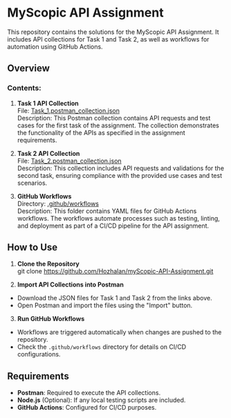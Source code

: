 # MyScopic API Assignment

This repository contains the solutions for the MyScopic API Assignment. It includes API collections for Task 1 and Task 2, as well as workflows for automation using GitHub Actions.

## Overview

### Contents:
1. **Task 1 API Collection**  
   File: [Task_1.postman_collection.json](https://github.com/Hozhalan/myScopic-API-Assignment/blob/main/Task_1.postman_collection.json)  
   Description: This Postman collection contains API requests and test cases for the first task of the assignment. The collection demonstrates the functionality of the APIs as specified in the assignment requirements.

2. **Task 2 API Collection**  
   File: [Task_2.postman_collection.json](https://github.com/Hozhalan/myScopic-API-Assignment/blob/main/Task_2.postman_collection.json)  
   Description: This collection includes API requests and validations for the second task, ensuring compliance with the provided use cases and test scenarios.

3. **GitHub Workflows**  
   Directory: [.github/workflows](https://github.com/Hozhalan/myScopic-API-Assignment/tree/main/.github/workflows)  
   Description: This folder contains YAML files for GitHub Actions workflows. The workflows automate processes such as testing, linting, and deployment as part of a CI/CD pipeline for the API assignment.

## How to Use

1. **Clone the Repository**  
   git clone https://github.com/Hozhalan/myScopic-API-Assignment.git

2. **Import API Collections into Postman**

- Download the JSON files for Task 1 and Task 2 from the links above.
- Open Postman and import the files using the "Import" button.

3. **Run GitHub Workflows** 

- Workflows are triggered automatically when changes are pushed to the repository.
- Check the `.github/workflows` directory for details on CI/CD configurations.

## Requirements

- **Postman**: Required to execute the API collections.
- **Node.js** (Optional): If any local testing scripts are included.
- **GitHub Actions**: Configured for CI/CD purposes.

